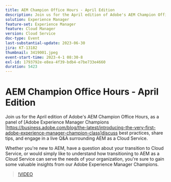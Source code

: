 ```yaml
---
title: AEM Champion Office Hours - April Edition
description: Join us for the April edition of Adobe's AEM Champion Office Hours, as a panel of Adobe Experience Manager Champions discuss best practices, share tips, and engage in a live Q&A surrounding AEM as a Cloud Service. Whether you're new to AEM, have a question about your transition to Cloud Service, or would simply like to understand how transitioning to AEM as a Cloud Service can serve the needs of your organization, you're sure to gain some valuable insights from our Adobe Experience Manager Champions.
solution: Experience Manager
feature-set: Experience Manager
feature: Cloud Manager
version: Cloud Service
doc-type: Event
last-substantial-update: 2023-06-30
jira: KT-13182
thumbnail: 3419001.jpeg
event-start-time: 2023-4-1 08:30-8
exl-id: 1793792e-e8ea-4f39-bdb4-e7be733e4660
duration: 5423
---
```

# AEM Champion Office Hours - April Edition

Join us for the April edition of Adobe's AEM Champion Office Hours, as a panel of [Adobe Experience Manager Champions |https://business.adobe.com/blog/the-latest/introducing-the-very-first-adobe-experience-manager-champion-class]discuss best practices, share tips, and engage in a live Q&A surrounding AEM as a Cloud Service.

Whether you're new to AEM, have a question about your transition to Cloud Service, or would simply like to understand how transitioning to AEM as a Cloud Service can serve the needs of your organization, you're sure to gain some valuable insights from our Adobe Experience Manager Champions.

>[!VIDEO](https://video.tv.adobe.com/v/3419001/?learn=on)
